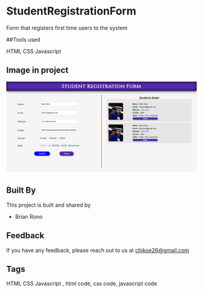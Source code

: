 # StudentRegistrationForm
Form that registers first time users to the system

##Tools used

HTML CSS Javascript 


## Image in project

![Alt text](project.PNG "Brian Rono") 

## Built By

This project is built and shared by

- Brian Rono


## Feedback

If you have any feedback, please reach out to us at chikoe26@gmail.com


## Tags
HTML CSS Javascript , html code, css code, javascript code
